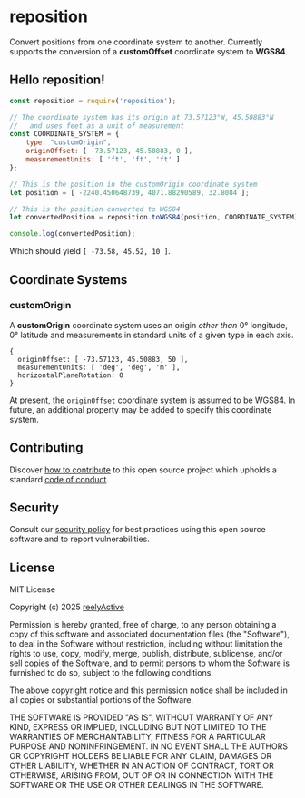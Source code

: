 reposition
==========

Convert positions from one coordinate system to another.  Currently supports the conversion of a __customOffset__ coordinate system to __WGS84__.


Hello reposition!
-----------------

```javascript
const reposition = require('reposition');

// The coordinate system has its origin at 73.57123°W, 45.50883°N
//   and uses feet as a unit of measurement
const COORDINATE_SYSTEM = {
    type: "customOrigin",
    originOffset: [ -73.57123, 45.50883, 0 ],
    measurementUnits: [ 'ft', 'ft', 'ft' ]
};

// This is the position in the customOrigin coordinate system
let position = [ -2240.450648739, 4071.88290589, 32.8084 ];

// This is the position converted to WGS84
let convertedPosition = reposition.toWGS84(position, COORDINATE_SYSTEM);

console.log(convertedPosition);
```

Which should yield `[ -73.58, 45.52, 10 ]`.


Coordinate Systems
------------------

### customOrigin

A __customOrigin__ coordinate system uses an origin _other than_ 0° longitude, 0° latitude and measurements in standard units of a given type in each axis.

    {
      originOffset: [ -73.57123, 45.50883, 50 ],
      measurementUnits: [ 'deg', 'deg', 'm' ],
      horizontalPlaneRotation: 0
    }

At present, the `originOffset` coordinate system is assumed to be WGS84.  In future, an additional property may be added to specify this coordinate system.


Contributing
------------

Discover [how to contribute](CONTRIBUTING.md) to this open source project which upholds a standard [code of conduct](CODE_OF_CONDUCT.md).


Security
--------

Consult our [security policy](SECURITY.md) for best practices using this open source software and to report vulnerabilities.


License
-------

MIT License

Copyright (c) 2025 [reelyActive](https://www.reelyactive.com)

Permission is hereby granted, free of charge, to any person obtaining a copy of this software and associated documentation files (the "Software"), to deal in the Software without restriction, including without limitation the rights to use, copy, modify, merge, publish, distribute, sublicense, and/or sell copies of the Software, and to permit persons to whom the Software is furnished to do so, subject to the following conditions:

The above copyright notice and this permission notice shall be included in all copies or substantial portions of the Software.

THE SOFTWARE IS PROVIDED "AS IS", WITHOUT WARRANTY OF ANY KIND, EXPRESS OR 
IMPLIED, INCLUDING BUT NOT LIMITED TO THE WARRANTIES OF MERCHANTABILITY, 
FITNESS FOR A PARTICULAR PURPOSE AND NONINFRINGEMENT. IN NO EVENT SHALL THE 
AUTHORS OR COPYRIGHT HOLDERS BE LIABLE FOR ANY CLAIM, DAMAGES OR OTHER 
LIABILITY, WHETHER IN AN ACTION OF CONTRACT, TORT OR OTHERWISE, ARISING FROM, 
OUT OF OR IN CONNECTION WITH THE SOFTWARE OR THE USE OR OTHER DEALINGS IN 
THE SOFTWARE.
